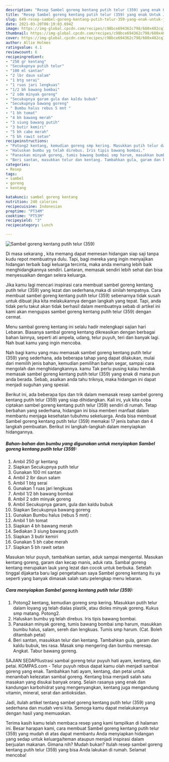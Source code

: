 ```yaml
---
description: "Resep Sambel goreng kentang putih telur (359) yang enak Untuk Jualan"
title: "Resep Sambel goreng kentang putih telur (359) yang enak Untuk Jualan"
slug: 649-resep-sambel-goreng-kentang-putih-telur-359-yang-enak-untuk-jualan
date: 2021-03-20T06:19:03.694Z
image: https://img-global.cpcdn.com/recipes/c98bce694362c798/680x482cq70/sambel-goreng-kentang-putih-telur-359-foto-resep-utama.jpg
thumbnail: https://img-global.cpcdn.com/recipes/c98bce694362c798/680x482cq70/sambel-goreng-kentang-putih-telur-359-foto-resep-utama.jpg
cover: https://img-global.cpcdn.com/recipes/c98bce694362c798/680x482cq70/sambel-goreng-kentang-putih-telur-359-foto-resep-utama.jpg
author: Allie Holmes
ratingvalue: 4.1
reviewcount: 6
recipeingredient:
- "250 gr kentang"
- "Secukupnya putih telur"
- "100 ml santan"
- "2 lbr daun salam"
- "1 btg serai"
- "1 ruas jari lengkuas"
- "1/2 bh bawang bombai"
- "2 sdm minyak goreng"
- "Secukupnya garam gula dan kaldu bubuk"
- "Secukupnya bawang goreng"
- " Bumbu halus rebus 5 mnt "
- "1 bh tomat"
- "4 bh bawang merah"
- "3 siung bawang putih"
- "3 butir kemiri"
- "5 bh cabe merah"
- "5 bh rawit setan"
recipeinstructions:
- "Potong2 kentang, kemudian goreng smp kering. Masukkan putih telur dalam loyang yg telah dialas plastik, atau dioles minyak goreng. Kukus smp matang. Potong2."
- "Haluskan bumbu yg telah direbus. Iris tipis bawang bombai."
- "Panaskan minyak goreng, tumis bawang bombai smp harum, masukkan bumbu halus, salam, sereh dan lengkuas. Tumis smp harum. (Cat. Boleh ditambah petai)"
- "Beri santan, masukkan telur dan kentang. Tambahkan gula, garam dan kaldu bubuk, tes rasa. Masak smp mengering dan bumbu meresap. Angkat. Tabur bawang goreng."
categories:
- Resep
tags:
- sambel
- goreng
- kentang

katakunci: sambel goreng kentang 
nutrition: 240 calories
recipecuisine: Indonesian
preptime: "PT34M"
cooktime: "PT53M"
recipeyield: "3"
recipecategory: Lunch

---
```



![Sambel goreng kentang putih telur (359)](https://img-global.cpcdn.com/recipes/c98bce694362c798/680x482cq70/sambel-goreng-kentang-putih-telur-359-foto-resep-utama.jpg)

Di masa  sekarang , kita memang dapat memesan hidangan siap saji tanpa kudu repot membuatnya dulu. Tapi, bagi mereka yang ingin menyajikan hidangan terbaik bagi keluarga tercinta, maka anda memang lebih baik menghidangkannya sendiri. Lantaran, memasak sendiri lebih sehat dan bisa menyesuaikan dengan selera keluarga.

Jika kamu lagi mencari inspirasi cara membuat sambel goreng kentang putih telur (359) yang lezat dan sederhana,maka di sinilah tempatnya. Cara membuat sambel goreng kentang putih telur (359)  sebenarnya tidak susah untuk dibuat jika kita melakukannya dengan langkah yang tepat. Tapi, anda tidak perlu takut akan tidak berhasil dalam membuatnya 
sebab di artikel ini kami akan mengupas sambel goreng kentang putih telur (359) dengan cermat.  

Menu sambal goreng kentang ini selalu hadir melengkapi sajian hari Lebaran. Biasanya sambal goreng kentang dikreasikan dengan berbagai bahan lainnya, seperti ati ampela, udang, telur puyuh, teri dan banyak lagi. Nah buat kamu yang ingin mencoba.

Nah bagi kamu yang mau memasak sambel goreng kentang putih telur (359) yang sederhana, ada beberapa tahap yang dapat dilakukan, mulai dari memilih jenis bahan, kemudian pemilihan bahan segar, sampai cara mengolah dan menghidangkannya. kamu Tak perlu pusing kalau hendak memasak sambel goreng kentang putih telur (359) yang enak di mana pun anda berada. Sebab, asalkan anda  tahu triknya, maka hidangan ini dapat menjadi suguhan yang spesial.

Berikut ini, ada beberapa tips dan trik dalam memasak resep sambel goreng kentang putih telur (359) yang siap dihidangkan. Kali ini, yuk kita coba ciptakan sambel goreng kentang putih telur (359) sendiri di rumah. Tetap berbahan yang sederhana, hidangan ini bisa memberi manfaat dalam membantu menjaga kesehatan tubuhmu sekeluarga. Anda bisa membuat Sambel goreng kentang putih telur (359) memakai 17 jenis bahan dan 4 langkah pembuatan. Berikut ini langkah-langkah dalam menyiapkan hidangannya.

<!--inarticleads1-->

##### Bahan-bahan dan bumbu yang digunakan untuk menyiapkan Sambel goreng kentang putih telur (359):

1. Ambil 250 gr kentang
1. Siapkan Secukupnya putih telur
1. Gunakan 100 ml santan
1. Ambil 2 lbr daun salam
1. Ambil 1 btg serai
1. Gunakan 1 ruas jari lengkuas
1. Ambil 1/2 bh bawang bombai
1. Ambil 2 sdm minyak goreng
1. Ambil Secukupnya garam, gula dan kaldu bubuk
1. Siapkan Secukupnya bawang goreng
1. Gunakan  Bumbu halus (rebus 5 mnt) :
1. Ambil 1 bh tomat
1. Siapkan 4 bh bawang merah
1. Sediakan 3 siung bawang putih
1. Siapkan 3 butir kemiri
1. Gunakan 5 bh cabe merah
1. Siapkan 5 bh rawit setan


Masukan telur puyuh, tambahkan santan, aduk sampai mengental. Masukan kentang goreng, garam dan kecap manis, aduk rata. Sambal goreng kentang merupakan lauk yang lezat dan cocok untuk berbuka. Setelah tinggal dijakarta baru lagi pengetahuan saya Sambel goreng kentang itu ya seperti yang banyak dimasak salah satu pelengkap menu lebaran. 

<!--inarticleads2-->

##### Cara menyiapkan Sambel goreng kentang putih telur (359):

1. Potong2 kentang, kemudian goreng smp kering. Masukkan putih telur dalam loyang yg telah dialas plastik, atau dioles minyak goreng. Kukus smp matang. Potong2.
1. Haluskan bumbu yg telah direbus. Iris tipis bawang bombai.
1. Panaskan minyak goreng, tumis bawang bombai smp harum, masukkan bumbu halus, salam, sereh dan lengkuas. Tumis smp harum. (Cat. Boleh ditambah petai)
1. Beri santan, masukkan telur dan kentang. Tambahkan gula, garam dan kaldu bubuk, tes rasa. Masak smp mengering dan bumbu meresap. Angkat. Tabur bawang goreng.


SAJIAN SEDAPIlustrasi sambal goreng telur puyuh hati ayam, kentang, dan petai. KOMPAS.com - Telur puyuh rebus dapat kamu olah menjadi sambal goreng yang enak. Tambahkan hati ayam, kentang, dan petai untuk menambah kelezatan sambal goreng. Kentang bisa menjadi salah satu masakan yang disukai banyak orang. Selain rasanya yang enak dan kandungan karbohidrat yang mengenyangkan, kentang juga mengandung vitamin, mineral, serat dan antioksidan. 

Jadi, itulah artikel tentang  sambel goreng kentang putih telur (359)  yang sederhana dan mudah versi kita. Semoga kamu dapat melakukannya dengan hasil yang memuaskan. 

Terima kasih kamu telah membaca resep yang kami tampilkan di halaman ini. Besar harapan kami, cara membuat  Sambel goreng kentang putih telur (359) yang mudah di atas dapat membantu Anda menyiapkan hidangan yang sedap untuk keluarga/teman ataupun menjadi inspirasi dalam berjualan makanan. Gimana nih? Mudah bukan? Itulah resep sambel goreng kentang putih telur (359) yang bisa Anda lakukan di rumah. Selamat mencoba!

